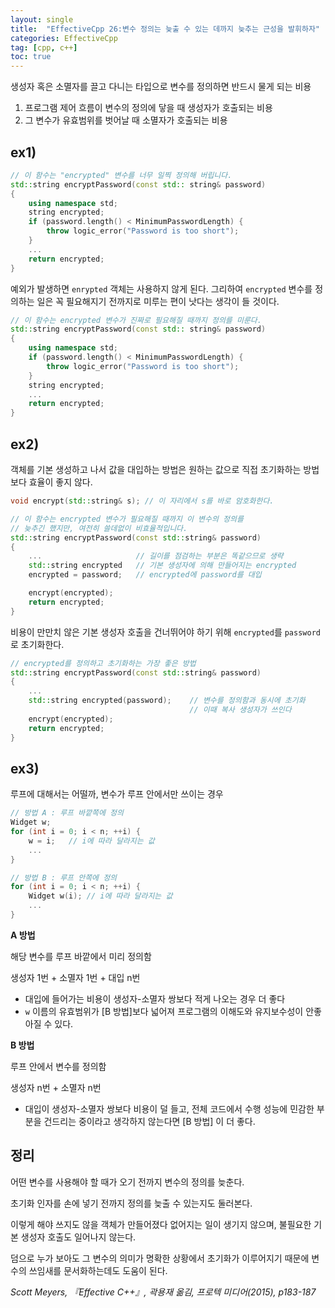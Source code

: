 ```yaml
---
layout: single
title:  "EffectiveCpp 26:변수 정의는 늦출 수 있는 데까지 늦추는 근성을 발휘하자"
categories: EffectiveCpp
tag: [cpp, c++]
toc: true
---
```

생성자 혹은 소멸자를 끌고 다니는 타입으로 변수를 정의하면 반드시 물게 되는 비용

1. 프로그램 제어 흐름이 변수의 정의에 닿을 때 생성자가 호출되는 비용
2. 그 변수가 유효범위를 벗어날 때 소멸자가 호출되는 비용
## **ex1)**

```cpp
// 이 함수는 "encrypted" 변수를 너무 일찍 정의해 버립니다.
std::string encryptPassword(const std:: string& password)
{
    using namespace std;
    string encrypted;
    if (password.length() < MinimumPasswordLength) {
        throw logic_error("Password is too short");
    }
    ...
    return encrypted;
}
```
예외가 발생하면 `enrypted` 객체는 사용하지 않게 된다. 그리하여 `encrypted` 변수를 정의하는 일은 꼭 필요해지기 전까지로 미루는 편이 낫다는 생각이 들 것이다.

```cpp
// 이 함수는 encrypted 변수가 진짜로 필요해질 때까지 정의를 미룬다.
std::string encryptPassword(const std:: string& password)
{
    using namespace std;
    if (password.length() < MinimumPasswordLength) {
        throw logic_error("Password is too short");
    }
    string encrypted;
    ...
    return encrypted;
}
```

## **ex2)**

객체를 기본 생성하고 나서 값을 대입하는 방법은 원하는 값으로 직접 초기화하는 방법보다 효율이 좋지 않다.

```cpp
void encrypt(std::string& s); // 이 자리에서 s를 바로 암호화한다.
```

```cpp
// 이 함수는 encrypted 변수가 필요해질 때까지 이 변수의 정의를
// 늦추긴 했지만, 여전히 쓸데없이 비효율적입니다.
std::string encryptPassword(const std::string& password)
{
    ...                     // 길이를 점검하는 부분은 똑같으므로 생략
    std::string encrypted   // 기본 생성자에 의해 만들어지는 encrypted
    encrypted = password;   // encrypted에 password를 대입

    encrypt(encrypted);
    return encrypted;
}
```
비용이 만만치 않은 기본 생성자 호출을 건너뛰어야 하기 위해 `encrypted`를 `password`로 초기화한다.

```cpp
// encrypted를 정의하고 초기화하는 가장 좋은 방법
std::string encryptPassword(const std::string& password)
{
    ...
    std::string encrypted(password);    // 변수를 정의함과 동시에 초기화
                                        // 이때 복사 생성자가 쓰인다
    encrypt(encrypted);
    return encrypted;
}
```
## **ex3)**

루프에 대해서는 어떨까, 변수가 루프 안에서만 쓰이는 경우
```cpp
// 방법 A : 루프 바깥쪽에 정의
Widget w;
for (int i = 0; i < n; ++i) {
    w = i;   // i에 따라 달라지는 값
    ...
}
```
```cpp
// 방법 B : 루프 안쪽에 정의
for (int i = 0; i < n; ++i) {
    Widget w(i); // i에 따라 달라지는 값
    ...
}
```

**A 방법**

해당 변수를 루프 바깥에서 미리 정의함

생성자 1번 + 소멸자 1번 + 대입 n번

 - 대입에 들어가는 비용이 생성자-소멸자 쌍보다 적게 나오는 경우 더 좋다
 - `w` 이름의 유효범위가 [B 방법]보다 넓어져 프로그램의 이해도와 유지보수성이 안좋아질 수 있다.

**B 방법**

루프 안에서 변수를 정의함

생성자 n번 + 소멸자 n번

- 대입이 생성자-소멸자 쌍보다 비용이 덜 들고, 전체 코드에서 수행 성능에 민감한 부분을 건드리는 중이라고 생각하지 않는다면 [B 방법] 이 더 좋다.


## 정리

어떤 변수를 사용해야 할 때가 오기 전까지 변수의 정의를 늦춘다.

초기화 인자를 손에 넣기 전까지 정의를 늦출 수 있는지도 둘러본다.

이렇게 해야 쓰지도 않을 객체가 만들어졌다 없어지는 일이 생기지 않으며, 불필요한 기본 생성자 호출도 일어나지 않는다.

덤으로 누가 보아도 그 변수의 의미가 명확한 상황에서 초기화가 이루어지기 때문에 변수의 쓰임새를 문서화하는데도 도움이 된다.


*Scott Meyers, 『Effective C++』, 곽용재 옮김, 프로텍 미디어(2015), p183-187*